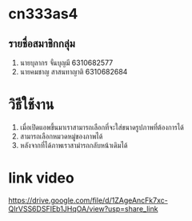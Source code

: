 # cn333as4

## รายชื่อสมาชิกกลุ่ม

1. นายบุลากร จั่นบุญมี 6310682577
2. นายคมชาญ สาสนทาญาติ 6310682684

# วิธีใช้งาน

1. เมื่อเปิดแอพขึ้นมาเราสามารถเลือกที่จะใส่ขนาดรูปภาพที่ต้องการได้
2. สามารถเลือกหมวดหมู่ของภาพได้
3. หลังจากที่ได้ภาพเราสาม่ารถกลับหน้าเดิมได้

# link video
https://drive.google.com/file/d/1ZAgeAncFk7xc-QIrVSS6DSFIEb1JHqOA/view?usp=share_link